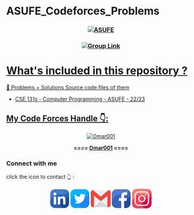 # ASUFE_Codeforces_Problems

### <p align="center"><a href="https://eng.asu.edu.eg/"><img alt="ASUFE" src= "https://eng.asu.edu.eg/img/logo.png" /></p>

### <p align="center"><a href="https://codeforces.com/group/QTQ32O8sPq/contests"><img alt="Group Link" src= "https://github-production-user-asset-6210df.s3.amazonaws.com/110625103/239684512-203c9c12-835e-4b1c-8e2e-e1c5c97b7716.png" width="600" height="75" /></p>
# What's included in this repository ?
📂 Problems + Solutions  Source code files of them
+ CSE 131s - Computer Programming - ASUFE - 22/23

## My Code Forces Handle 👇:


  <p align="center"> <a href="https://codeforces.com/profile/Omar001">
         <img alt="Omar001" src="https://userpic.codeforces.org/3119163/title/a806cce4bb342768.jpg"
         width="150" > </p>
</a>
<p align="center" >
    <b>==== <a href="https://codeforces.com/profile/Omar001"> Omar001</a> ====</b>
      </p>
<h3 align="left">Connect with me</h3>
click the icon to contact 👆 :
<p align="center">
<a href="https://www.linkedin.com/in/omar-ashraf01" target="blank"><img align="center" src="https://github.com/Omar-26/Icons/blob/main/linkedin.png?raw=true" alt="Linkedin" height="50" width="50" /></a>
<a href="https://twitter.com/omarash78893600" target="blank"><img align="center" src="https://github.com/Omar-26/Icons/blob/main/twitter.png?raw=true" alt="Twitter" height="50" width="50" /></a>
<a href="https://mail.google.com/mail/u/0/#inbox?compose=CllgCJTJFPGkpqJPHXRwDVwCpHzSDvLLKdnlLzzDSLTfWLkxRBqnvKbrFZZLwNgSrcnWSXxsxRL" target="blank"><img align="center" src="https://github.com/Omar-26/Icons/blob/main/gmail.png?raw=true" alt="Gmail" height="60" width="53" /></a>
<a href="https://www.facebook.com/ommaar.ashrraaf" target="blank"><img align="center" src="https://github.com/Omar-26/Icons/blob/main/facebook.png?raw=true" alt="Facebook" height="50" width="50" /></a>
<a href="https://www.instagram.com/ommaar_ashrraaf/" target="blank"><img align="center" src="https://github.com/Omar-26/Icons/blob/main/instagram%20(1).png?raw=true" alt="Instagram" height="52" width="52" /></a>
</p>
